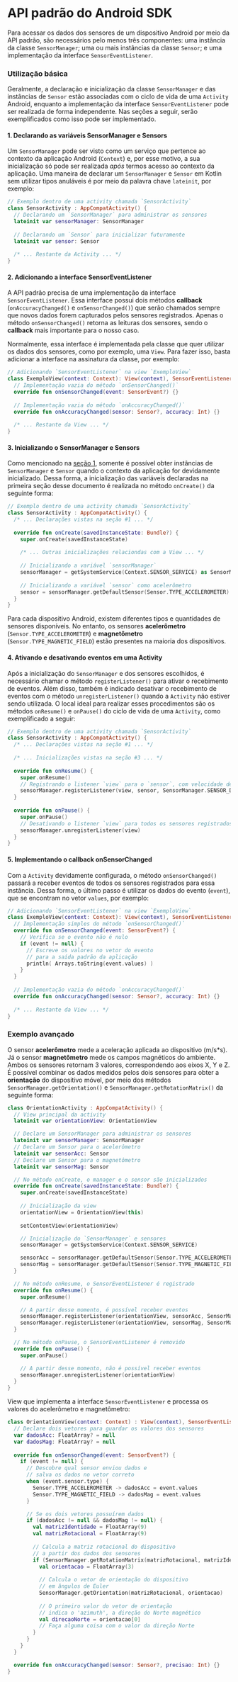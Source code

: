 # API padrão do Android SDK

Para acessar os dados dos sensores de um dispositivo Android por meio da API padrão, são necessários pelo menos três componentes:
uma instância da classe `SensorManager`; uma ou mais instâncias da classe `Sensor`; e uma implementação da interface `SensorEventListener`.

### Utilização básica

Geralmente, a declaração e inicialização da classe `SensorManager` e das instâncias de `Sensor` estão associadas com o ciclo de vida de uma `Activity` Android, enquanto a implementação da interface `SensorEventListener` pode ser realizada de forma independente.
Nas seções a seguir, serão exemplificados como isso pode ser implementado.

#### 1. Declarando as variáveis SensorManager e Sensors

Um `SensorManager` pode ser visto como um serviço que pertence ao contexto da aplicação Android (`Context`) e, por esse motivo, a sua inicialização só pode ser realizada *após* termos acesso ao contexto da aplicação.
Uma maneira de declarar um `SensorManager` e `Sensor` em Kotlin sem utilizar tipos anuláveis é por meio da palavra chave `lateinit`, por exemplo:

````kotlin
// Exemplo dentro de uma activity chamada `SensorActivity`
class SensorActivity : AppCompatActivity() {
  // Declarando um `SensorManager` para administrar os sensores
  lateinit var sensorManager: SensorManager
  
  // Declarando um `Sensor` para inicializar futuramente
  lateinit var sensor: Sensor
  
  /* ... Restante da Activity ... */
}
````

#### 2. Adicionando a interface SensorEventListener

A API padrão precisa de uma implementação da interface `SensorEventListener`.
Essa interface possui dois métodos **callback** (`onAccuracyChanged()` e `onSensorChanged()`) que serão chamados sempre que novos dados forem capturados pelos sensores registrados.
Apenas o método `onSensorChanged()` retorna as leituras dos sensores, sendo o **callback** mais importante para o nosso caso. 

Normalmente, essa interface é implementada pela classe que quer utilizar os dados dos sensores, como por exemplo, uma `View`.
Para fazer isso, basta adicionar a interface na assinatura da classe, por exemplo:

````kotlin
// Adicionando `SensorEventListener` na view `ExemploView`
class ExemploView(context: Context): View(context), SensorEventListener {
  // Implementação vazia do método `onSensorChanged()`
  override fun onSensorChanged(event: SensorEvent?) {}
  
  // Implementação vazia do método `onAccuracyChanged()`
  override fun onAccuracyChanged(sensor: Sensor?, accuracy: Int) {}
  
  /* ... Restante da View ... */
}
````

#### 3. Inicializando o SensorManager e Sensors 

Como mencionado na [seção 1](#1-declarando-as-variáveis-sensormanager-e-sensors), somente é possível obter instâncias de `SensorManager` e `Sensor` quando o contexto da aplicação for devidamente inicializado.
Dessa forma, a inicialização das variáveis declaradas na primeira seção desse documento é realizada no método `onCreate()` da seguinte forma:

````kotlin
// Exemplo dentro de uma activity chamada `SensorActivity`
class SensorActivity : AppCompatActivity() {
  /* ... Declarações vistas na seção #1 ... */
  
  override fun onCreate(savedInstanceState: Bundle?) {
    super.onCreate(savedInstanceState)
    
    /* ... Outras inicializações relaciondas com a View ... */
    
    // Inicializando a variável `sensorManager`
    sensorManager = getSystemService(Context.SENSOR_SERVICE) as SensorManager
    
    // Inicializando a variável `sensor` como acelerômetro
    sensor = sensorManager.getDefaultSensor(Sensor.TYPE_ACCELEROMETER)
  }
}
````

Para cada dispositivo Android, existem diferentes tipos e quantidades de sensores disponíveis.
No entanto, os sensores **acelerômetro** (`Sensor.TYPE_ACCELEROMETER`) e **magnetômetro** (`Sensor.TYPE_MAGNETIC_FIELD`) estão presentes na maioria dos dispositivos.

#### 4. Ativando e desativando eventos em uma Activity

Após a inicialização do `SensorManager` e dos sensores escolhidos, é necessário chamar o método `registerListener()` para ativar o recebimento de eventos.
Além disso, também é indicado desativar o recebimento de eventos com o método `unregisterListener()` quando a `Activity` não estiver sendo utilizada.
O local ideal para realizar esses procedimentos são os métodos `onResume()` e `onPause()` do ciclo de vida de uma `Activity`, como exemplificado a seguir:

````kotlin
// Exemplo dentro de uma activity chamada `SensorActivity`
class SensorActivity : AppCompatActivity() {
  /* ... Declarações vistas na seção #1 ... */
  
  /* ... Inicializações vistas na seção #3 ... */
  
  override fun onResume() {
    super.onResume()
    // Registrando o listener `view` para o `sensor`, com velocidade de eventos `SENSOR_DELAY_GAME` 
    sensorManager.registerListener(view, sensor, SensorManager.SENSOR_DELAY_GAME)
  }
  
  override fun onPause() {
    super.onPause()
    // Desativando o listener `view` para todos os sensores registrados anteriormente 
    sensorManager.unregisterListener(view)
  }
}
````

#### 5. Implementando o callback onSensorChanged

Com a `Activity` devidamente configurada, o método `onSensorChanged()` passará a receber eventos de todos os sensores registrados para essa instância.
Dessa forma, o último passo é utilizar os dados do evento (`event`), que se encontram no vetor `values`, por exemplo:

````kotlin
// Adicionando `SensorEventListener` na view `ExemploView`
class ExemploView(context: Context): View(context), SensorEventListener {
  // Implementação simples do método `onSensorChanged()`
  override fun onSensorChanged(event: SensorEvent?) {
    // Verifica se o evento não é nulo
    if (event != null) {
      // Escreve os valores no vetor do evento
      // para a saída padrão da aplicação
      println( Arrays.toString(event.values) )
    }
  }
  
  // Implementação vazia do método `onAccuracyChanged()`
  override fun onAccuracyChanged(sensor: Sensor?, accuracy: Int) {}
  
  /* ... Restante da View ... */
}
````

### Exemplo avançado

O sensor **acelerômetro** mede a aceleração aplicada ao dispositivo (m/s*s).
Já o sensor **magnetômetro** mede os campos magnéticos do ambiente.
Ambos os sensores retornam 3 valores, correspondendo aos eixos X, Y e Z.
É possível combinar os dados medidos pelos dois sensores para obter a **orientação** do dispositivo móvel, por meio dos métodos `SensorManager.getOrientation()` e `SensorManager.getRotationMatrix()` da seguinte forma:

````kotlin
class OrientationActivity : AppCompatActivity() {
  // View principal da activity
  lateinit var orientationView: OrientationView

  // Declare um SensorManager para administrar os sensores
  lateinit var sensorManager: SensorManager
  // Declare um Sensor para o acelerômetro
  lateinit var sensorAcc: Sensor
  // Declare um Sensor para o magnetômetro
  lateinit var sensorMag: Sensor

  // No método onCreate, o manager e o sensor são inicializados
  override fun onCreate(savedInstanceState: Bundle?) {
    super.onCreate(savedInstanceState)
    
    // Inicialização da view
    orientationView = OrientationView(this)
    
    setContentView(orientationView)

    // Inicialização do `SensorManager` e sensores
    sensorManager = getSystemService(Context.SENSOR_SERVICE)

    sensorAcc = sensorManager.getDefaultSensor(Sensor.TYPE_ACCELEROMETER)
    sensorMag = sensorManager.getDefaultSensor(Sensor.TYPE_MAGNETIC_FIELD)
  }

  // No método onResume, o SensorEventListener é registrado
  override fun onResume() {
    super.onResume()

    // A partir desse momento, é possível receber eventos
    sensorManager.registerListener(orientationView, sensorAcc, SensorManager.SENSOR_DELAY_GAME)
    sensorManager.registerListener(orientationView, sensorMag, SensorManager.SENSOR_DELAY_GAME)
  }

  // No método onPause, o SensorEventListener é removido
  override fun onPause() {
    super.onPause()

    // A partir desse momento, não é possível receber eventos
    sensorManager.unregisterListener(orientationView)
  }
}
````

View que implementa a interface `SensorEventListener` e processa os valores do acelerômetro e magnetômetro:

````kotlin
class OrientationView(context: Context) : View(context), SensorEventListener {
  // Declare dois vetores para guardar os valores dos sensores
  var dadosAcc: FloatArray? = null
  var dadosMag: FloatArray? = null
  
  override fun onSensorChanged(event: SensorEvent?) {
    if (event != null) {
      // Descobre qual sensor enviou dados e
      // salva os dados no vetor correto
      when (event.sensor.type) {
        Sensor.TYPE_ACCELEROMETER -> dadosAcc = event.values
        Sensor.TYPE_MAGNETIC_FIELD -> dadosMag = event.values
      }

      // Se os dois vetores possuírem dados
      if (dadosAcc != null && dadosMag != null) {
        val matrizIdentidade = FloatArray(9)
        val matrizRotacional = FloatArray(9)
        
        // Calcula a matriz rotacional do dispositivo
        // a partir dos dados dos sensores
        if (SensorManager.getRotationMatrix(matrizRotacional, matrizIdentidade, dadosAcc, dadosMag)) {
          val orientacao = FloatArray(3)
        
          // Calcula o vetor de orientação do dispositivo
          // em ângulos de Euler
          SensorManager.getOrientation(matrizRotacional, orientacao)
        
          // O primeiro valor do vetor de orientação
          // indica o 'azimuth', a direção do Norte magnético
          val direcaoNorte = orientacao[0]
          // Faça alguma coisa com o valor da direção Norte
        }
      }
    }
  }

  override fun onAccuracyChanged(sensor: Sensor?, precisao: Int) {}
}
````

